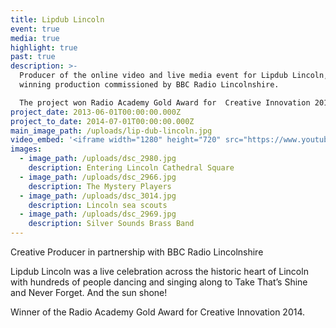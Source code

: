 ```yaml
---
title: Lipdub Lincoln
event: true
media: true
highlight: true
past: true
description: >-
  Producer of the online video and live media event for Lipdub Lincoln, the award
  winning production commissioned by BBC Radio Lincolnshire.

  The project won Radio Academy Gold Award for  Creative Innovation 2014.
project_date: 2013-06-01T00:00:00.000Z
project_to_date: 2014-07-01T00:00:00.000Z
main_image_path: /uploads/lip-dub-lincoln.jpg
video_embed: '<iframe width="1280" height="720" src="https://www.youtube-nocookie.com/embed/N7arQ5Ialtw?rel=0" frameborder="0" allowfullscreen></iframe>'
images:
  - image_path: /uploads/dsc_2980.jpg
    description: Entering Lincoln Cathedral Square
  - image_path: /uploads/dsc_2966.jpg
    description: The Mystery Players
  - image_path: /uploads/dsc_3014.jpg
    description: Lincoln sea scouts
  - image_path: /uploads/dsc_2969.jpg
    description: Silver Sounds Brass Band
---
```



Creative Producer in partnership with BBC Radio Lincolnshire

Lipdub Lincoln was a live celebration across the historic heart of Lincoln with hundreds of people dancing and singing along to Take That’s Shine and Never Forget. And the sun shone!

Winner of the Radio Academy Gold Award for Creative Innovation 2014.